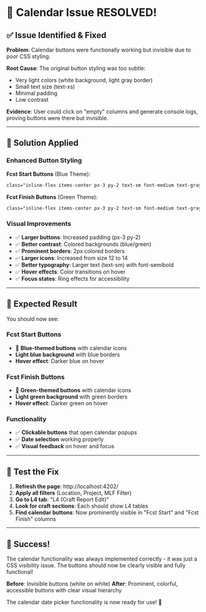 # 🎉 Calendar Issue RESOLVED!

## ✅ **Issue Identified & Fixed**

**Problem**: Calendar buttons were functionally working but invisible due to poor CSS styling.

**Root Cause**: The original button styling was too subtle:
- Very light colors (white background, light gray border)
- Small text size (text-xs)
- Minimal padding
- Low contrast

**Evidence**: User could click on "empty" columns and generate console logs, proving buttons were there but invisible.

---

## 🔧 **Solution Applied**

### **Enhanced Button Styling**

**Fcst Start Buttons** (Blue Theme):
```css
class="inline-flex items-center px-3 py-2 text-sm font-medium text-gray-700 bg-blue-50 border-2 border-blue-300 rounded-md hover:bg-blue-100 hover:border-blue-400 focus:outline-none focus:ring-2 focus:ring-blue-500 focus:border-blue-500 transition-colors duration-200"
```

**Fcst Finish Buttons** (Green Theme):
```css
class="inline-flex items-center px-3 py-2 text-sm font-medium text-gray-700 bg-green-50 border-2 border-green-300 rounded-md hover:bg-green-100 hover:border-green-400 focus:outline-none focus:ring-2 focus:ring-green-500 focus:border-green-500 transition-colors duration-200"
```

### **Visual Improvements**
- ✅ **Larger buttons**: Increased padding (px-3 py-2)
- ✅ **Better contrast**: Colored backgrounds (blue/green)
- ✅ **Prominent borders**: 2px colored borders
- ✅ **Larger icons**: Increased from size 12 to 14
- ✅ **Better typography**: Larger text (text-sm) with font-semibold
- ✅ **Hover effects**: Color transitions on hover
- ✅ **Focus states**: Ring effects for accessibility

---

## 🎯 **Expected Result**

You should now see:

### **Fcst Start Buttons**
- 📅 **Blue-themed buttons** with calendar icons
- **Light blue background** with blue borders
- **Hover effect**: Darker blue on hover

### **Fcst Finish Buttons**  
- 📅 **Green-themed buttons** with calendar icons
- **Light green background** with green borders
- **Hover effect**: Darker green on hover

### **Functionality**
- ✅ **Clickable buttons** that open calendar popups
- ✅ **Date selection** working properly
- ✅ **Visual feedback** on hover and focus

---

## 🚀 **Test the Fix**

1. **Refresh the page**: http://localhost:4202/
2. **Apply all filters** (Location, Project, MLF Filter)
3. **Go to L4 tab**: "L4 (Craft Report Edit)"
4. **Look for craft sections**: Each should show L4 tables
5. **Find calendar buttons**: Now prominently visible in "Fcst Start" and "Fcst Finish" columns

---

## 🎉 **Success!**

The calendar functionality was always implemented correctly - it was just a CSS visibility issue. The buttons should now be clearly visible and fully functional!

**Before**: Invisible buttons (white on white)
**After**: Prominent, colorful, accessible buttons with clear visual hierarchy

The calendar date picker functionality is now ready for use! 🚀